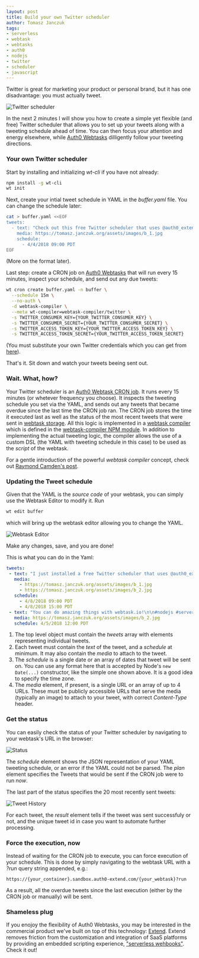 ```yaml
---
layout: post
title: Build your own Twitter scheduler
author: Tomasz Janczuk
tags:
- serverless
- webtask
- webtasks
- auth0
- nodejs
- twitter
- scheduler
- javascript
---
```


Twitter is great for marketing your product or personal brand, but it has one disadvantage: you must actually tweet. 

<img src="/assets/post_images/2018-04-05/0.png" class="tj-img-diagram-100" alt="Twitter scheduler">

In the next 2 minutes I will show you how to create a simple yet flexible (and free) Twitter scheduler that allows you to set up your tweets along with a tweeting schedule ahead of time. You can then focus your attention and energy elsewhere, while [Auth0 Webtasks](webtask.io) dilligently follow your tweeting directions. 

### Your own Twitter scheduler

Start by installing and initializing *wt-cli* if you have not already: 

```bash
npm install -g wt-cli
wt init
```

Next, create your intial tweet schedule in YAML in the *buffer.yaml* file. You can change the schedule later:

```bash
cat > buffer.yaml <<EOF
tweets:
  - text: "Check out this free Twitter scheduler that uses @auth0_extend and @webtaskio: https://tomasz.janczuk.org/2018/04/build-your-own-twitter-scheduler.html\n\n#nodejs #serverless"
    media: https://tomasz.janczuk.org/assets/images/b_1.jpg
    schedule: 
      - 4/4/2018 09:00 PDT
EOF
```

(More on the format later).

Last step: create a CRON job on [Auth0 Webtasks](https://webtask.io) that will run every 15 minutes, inspect your schedule, and send out any due tweets:

```bash
wt cron create buffer.yaml -n buffer \
  --schedule 15m \
  --no-auth \
  -d webtask-compiler \
  --meta wt-compiler=webtask-compiler/twitter \
  -s TWITTER_CONSUMER_KEY={YOUR_TWITTER_CONSUMER_KEY} \
  -s TWITTER_CONSUMER_SECRET={YOUR_TWITTER_CONSUMER_SECRET} \
  -s TWITTER_ACCESS_TOKEN_KEY={YOUR_TWITTER_ACCESS_TOKEN_KEY} \
  -s TWITTER_ACCESS_TOKEN_SECRET={YOUR_TWITTER_ACCESS_TOKEN_SECRET}
```

(You must substitute your own Twitter credentials which you can get from [here](https://apps.twitter.com/)). 

That's it. Sit down and watch your tweets beeing sent out. 

### Wait. What, how?

Your Twitter scheduler is an [Auth0 Webtask CRON job](https://webtask.io/docs/cron). It runs every 15 minutes (or whetever frequency you choose). It inspects the tweeting schedule you set via the YAML, and sends out any tweets that became overdue since the last time the CRON job ran. The CRON job stores the time it executed last as well as the status of the most recent tweets that were sent in [webtask storage](https://webtask.io/docs/webtask_storage). All this logic is implemented in a [webtask compiler](https://webtask.io/docs/webtask-compilers) which is defined in the [webtask-compiler NPM module](https://github.com/tjanczuk/wtc#twitter-scheduler). In addition to implementing the actual tweeting logic, the compiler allows the use of a custom DSL (the YAML with tweeting schedule in this case) to be used as the *script* of the webtask.  

For a gentle introduction of the powerful *webtask compiler* concept, check out [Raymond Camden's post](https://auth0.com/blog/expanding-auth0-extend-with-compilers/).  

### Updating the Tweet schedule

Given that the YAML is the *source code* of your webtask, you can simply use the Webtask Editor to modify it. Run

```bash
wt edit buffer
```

which will bring up the webtask editor allowing you to change the YAML. 

 <img src="/assets/post_images/2018-04-05/1.png" class="tj-img-diagram-100" alt="Webtask Editor">

 Make any changes, save, and you are done!

 This is what you can do in the Yaml: 

 ```yaml
 tweets:
  - text: "I just installed a free Twitter scheduler that uses @auth0_extend and @webtaskio.\n\nCheck out https://github.com/tjanczuk/wtc#twitter-scheduler\n\n#nodejs #serverless"
    media: 
      - https://tomasz.janczuk.org/assets/images/b_1.jpg
      - https://tomasz.janczuk.org/assets/images/b_2.jpg
    schedule: 
      - 4/8/2018 09:00 PDT
      - 4/8/2018 15:00 PDT
  - text: "You can do amazing things with webtask.io!\n\n#nodejs #serverless"
    media: https://tomasz.janczuk.org/assets/images/b_2.jpg
    schedule: 4/5/2018 12:00 PDT
```

 1. The top level object must contain the *tweets* array with elements representing individual tweets.  
 2. Each tweet must contain the *text* of the tweet, and a *schedule* at minimum. It may also contain the *media* to attach to the tweet. 
 3. The *schedule* is a single date or an array of dates that tweet will be sent on. You can use any format here that is accepted by Node's `new Date(...)` constructor, like the simple one shown above. It is a good idea to specify the time zone.  
 4. The *media* element, if present, is a single URL or an array of up to 4 URLs. These must be publicly accessible URLs that serve the media (typically an image) to attach to your tweet, with correct *Content-Type* header.  

### Get the status

 You can easily check the status of your Twitter scheduler by navigating to your webtask's URL in the browser: 

<img src="/assets/post_images/2018-04-05/2.png" class="tj-img-diagram-100" alt="Status">

The *schedule* element shows the JSON representation of your YAML tweeting schedule, or an error if the YAML could not be parsed. The *plan* element specifies the Tweets that would be sent if the CRON job were to run *now*. 

The last part of the status specifies the 20 most recently sent tweets: 

<img src="/assets/post_images/2018-04-05/3.png" class="tj-img-diagram-100" alt="Tweet History">

For each tweet, the *result* element tells if the tweet was sent successfuly or not, and the unique tweet id in case you want to automate further processing. 

### Force the execution, now

Instead of waiting for the CRON job to execute, you can force execution of your schedule. This is done by simply navigating to the webtask URL with a *?run* query string appended, e.g.: 

```
https://{your_container}.sandbox.auth0-extend.com/{your_webtask}?run
```

As a result, all the overdue tweets since the last execution (either by the CRON job or manually) will be sent. 

### Shameless plug

If you enojoy the flexibility of Auth0 Webtasks, you may be interested in the commercial product we've built on top of this technology: [Extend](https://goextend.io?utm_source=blog&utm_medium=post&utm_campaign=blog-tomek&utm_content=2018-04-05-twitter-scheduler). Extend removes friction from the customization and integration of SaaS platforms by providing an embedded scripting experience, ["serverless wehbooks"](https://tomasz.janczuk.org/2018/03/serverless-webhooks-to-revolutionize-the-saas.html). Check it out! 